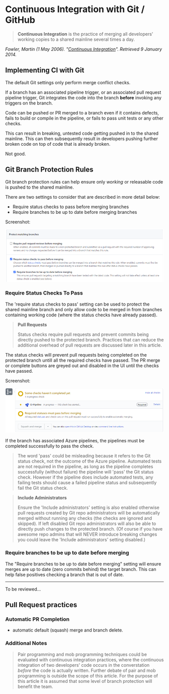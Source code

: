 # Continuous Integration with Git / GitHub

> **Continuous Integration** is the practice of merging all developers' working copies to a shared mainline several times a day.

*Fowler, Martin (1 May 2006). "[Continuous Integration](https://martinfowler.com/articles/continuousIntegration.html)". Retrieved 9 January 2014.*

## Implementing CI with Git 

The default Git settings only perform merge conflict checks.

If a branch has an associated pipeline trigger, or an associated pull request pipeline trigger, Git integrates the code into the branch **before** invoking any triggers on the branch.

Code can be pushed or PR merged to a branch even if it contains defects, fails to build or compile in the pipeline, or fails to pass unit tests or any other checks.

This can result in breaking, untested code getting pushed in to the shared mainline. This can then subsequently result in developers pushing further broken code on top of code that is already broken.

Not good. 

## Git Branch Protection Rules

Git branch protection rules can help ensure only *working* or releasable code is pushed to the shared mainline.

There are two settings to consider that are described in more detail below:

- Require status checks to pass before merging branches
- Require branches to be up to date before merging branches

Screenshot:

![Git branch protection status check settings](git-pipeline-status-check.png)

### Require Status Checks To Pass

The 'require status checks to pass' setting can be used to protect the shared mainline branch and only allow code to be merged in from branches containing working code (where the status checks have already passed).

> **Pull Requests**
>
> Status checks require pull requests and prevent commits being directly pushed to the protected branch. Practices that can reduce the additional overhead of pull requests are discussed later in this article.

The status checks will prevent pull requests being completed on the protected branch untill all the required checks have passed. The PR merge or complete buttons are greyed out and disabled in the UI until the checks have passed.

Screenshot:

![Git branch protection status check settings](git-pr-pipeline-status-check.png)

If the branch has associated Azure pipelines, the pipelines must be completed successfully to pass the check.

> The word 'pass' could be misleading because it refers to the Git status check, not the outcome of the Azure pipeline. Automated tests are not required in the pipeline, as long as the pipeline completes successfully (without failure) the pipeline will 'pass' the Git status check. However if the pipeline does include automated tests, any failing tests should cause a failed pipeline status and subsequently fail the Git status check.  


> **Include Administrators**
> 
> Ensure the 'Include administrators' setting is also enabled otherwise pull requests created by Git repo administrators will be automatically merged without running any checks (the checks are ignored and skipped). If left disabled Git repo administrators will also be able to directly push changes to the protected branch. (Of course if you have awesome repo admins that will NEVER introduce breaking changes you could leave the 'Include administrators' setting disabled.) 

### Require branches to be up to date before merging

The "Require branches to be up to date before merging" setting will ensure merges are up to date (zero commits behind) the target branch. This can help false positives checking a branch that is out of date. 

---
To be reviewed...

## Pull Request practices

### Automatic PR Completion

- automatic default (squash) merge and branch delete.

### Additional Notes

> Pair programming and mob programming techniques could be evaluated with continuous integration practices, where the continuous integration of two developers' code occurs in the converstation *before* the code is actually written. Further debate of pair and mob programming is outside the scope of this article. For the purpose of this article it is assumed that some level of branch protection will benefit the team. 



